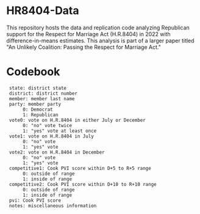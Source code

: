 # HR8404-Data
This repository hosts the data and replication code analyzing Republican support for the Respect for Marriage Act (H.R.8404) in 2022 with difference-in-means estimates. This analysis is part of a larger paper titled "An Unlikely Coalition: Passing the Respect for Marriage Act."

# Codebook
     state: district state
     district: district number
     member: member last name
     party: member party
          0: Democrat
          1: Republican
     vote0: vote on H.R.8404 in either July or December
          0: "no" vote twice
          1: "yes" vote at least once
     vote1: vote on H.R.8404 in July
          0: "no" vote
          1: "yes" vote
     vote2: vote on H.R.8404 in December
          0: "no" vote
          1: "yes" vote
     competitive1: Cook PVI score within D+5 to R+5 range 
          0: outside of range
          1: inside of range
     competitive2: Cook PVI score within D+10 to R+10 range 
          0: outside of range
          1: inside of range
     pvi: Cook PVI score
     notes: miscellaneous information
